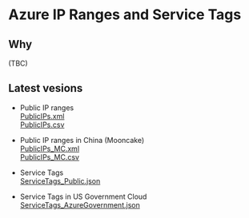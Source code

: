 # Azure IP Ranges and Service Tags

## Why

(TBC)

## Latest vesions 

- Public IP ranges  
  [PublicIPs.xml](https://raw.githubusercontent.com/dinowang/azure-public-ip/master/output/PublicIPs.xml)  
  [PublicIPs.csv](https://raw.githubusercontent.com/dinowang/azure-public-ip/master/output/PublicIPs.csv)  

- Public IP ranges in China (Mooncake)  
  [PublicIPs_MC.xml](https://raw.githubusercontent.com/dinowang/azure-public-ip/master/output/PublicIPs_MC.xml)  
  [PublicIPs_MC.csv](https://raw.githubusercontent.com/dinowang/azure-public-ip/master/output/PublicIPs_MC.csv)  

- Service Tags  
  [ServiceTags_Public.json](https://raw.githubusercontent.com/dinowang/azure-public-ip/master/output/ServiceTags_Public.json)

- Service Tags in US Government Cloud
  [ServiceTags_AzureGovernment.json](https://raw.githubusercontent.com/dinowang/azure-public-ip/master/output/ServiceTags_AzureGovernment.json)  
